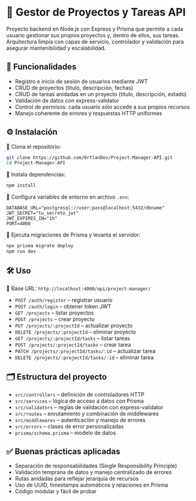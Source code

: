 # **🚀 Gestor de Proyectos y Tareas API**

Proyecto backend en Node.js con Express y Prisma que permite a cada usuario gestionar sus propios proyectos y, dentro de ellos, sus tareas. Arquitectura limpia con capas de servicio, controlador y validación para asegurar mantenibilidad y escalabilidad.

## **🌟 Funcionalidades**

- Registro e inicio de sesión de usuarios mediante JWT
- CRUD de proyectos (título, descripción, fechas)
- CRUD de tareas anidadas en un proyecto (título, descripción, estado)
- Validación de datos con express-validator
- Control de permisos: cada usuario sólo accede a sus propios recursos
- Manejo coherente de errores y respuestas HTTP uniformes

## **⚙️ Instalación**

🔹 Clona el repositorio:

```bash
git clone https://github.com/OrtlanDev/Project-Manager-API.git
cd Project-Manager-API
```

🔹 Instala dependencias:

```bash
npm install
```

🔹 Configura variables de entorno en archivo `.env`:

```dotenv
DATABASE_URL="postgresql://user:pass@localhost:5432/dbname"
JWT_SECRET="tu_secreto_jwt"
JWT_EXPIRES_IN="1h"
PORT=4000
```

🔹 Ejecuta migraciones de Prisma y levanta el servidor:

```bash
npx prisma migrate deploy
npm run dev
```

## **🛠 Uso**

🔹 Base URL: `http://localhost:4000/api/project-manager/`

* `POST /auth/register` – registrar usuario
* `POST /auth/login` – obtener token JWT
* `GET /projects` – listar proyectos
* `POST /projects` – crear proyecto
* `PUT /projects/:projectId` – actualizar proyecto
* `DELETE /projects/:projectId` – eliminar proyecto
* `GET /projects/:projectId/tasks` – listar tareas
* `POST /projects/:projectId/tasks` – crear tarea
* `PATCH /projects/:projectId/tasks/:id` – actualizar tarea
* `DELETE /projects/:projectId/tasks/:id` – eliminar tarea

## **🗂 Estructura del proyecto**

- `src/controllers` – definición de controladores HTTP
- `src/services` – lógica de acceso a datos con Prisma
- `src/validators` – reglas de validación con express-validator
- `src/routes` – enrutamiento y combinación de middlewares
- `src/middlewares` – autenticación y manejo de errores
- `src/errors` – clases de error personalizadas
- `prisma/schema.prisma` – modelo de datos

## **✅ Buenas prácticas aplicadas**

- Separación de responsabilidades (Single Responsibility Principle)
- Validación temprana de datos y manejo centralizado de errores
- Rutas anidadas para reflejar jerarquía de recursos
- Uso de UUID, timestamps automáticos y relaciones en Prisma
- Código modular y fácil de probar
